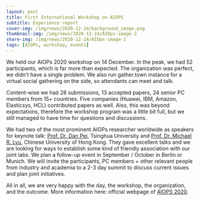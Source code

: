 ```yaml
---
layout: post
title: First International Workshop on AIOPS
subtitle: Experience report
cover-img: /img/news/2020-12-24/background_image.png
thumbnail-img: /img/news/2020-12-24/AIOps-image-2
share-img: /img/news/2020-12-24/AIOps-image-2
tags: [AIOPs, workshop, events]
---
```


We held our AIOPs 2020 workshop on 14 December. In the peak, we had 52 participants, which is far more than expected. The organization was perfect, we didn't have a single problem. We also run gather.town instance for a virtual social gathering on the side, so attendants can meet and talk.

Content-wise we had 28 submissions, 13 accepted papers, 24 senior PC members from 15+ countries. Five companies (Huawei, IBM, Amazon, Elasticsys, HCL) contributed papers as well. Also, this was beyond expectations, therefore the workshop program was a little bit full, but we still managed to have time for questions and discussions.

We had two of the most prominent AIOPs researcher worldwide as speakers for keynote talk: [Prof. Dr. Dan Pei](https://netman.aiops.org/~peidan/), Tsinghua University and [Prof. Dr. Michael R. Lyu](https://www.cse.cuhk.edu.hk/lyu/home), Chinese University of Hong Kong. They gave excellent talks and we are looking for ways to establish some kind of friendly association with our joint labs. We plan a follow-up event in September / October in Berlin or Munich. We will invite the participants, PC members + other relevant people from industry and academia to a 2-3 day summit to discuss current issues and plan joint initiatives.

All in all, we are very happy with the day, the workshop, the organization, and the outcome. More information here: official webpage of [AIOPS 2020](https://aiopsworkshop.github.io/index.html).
